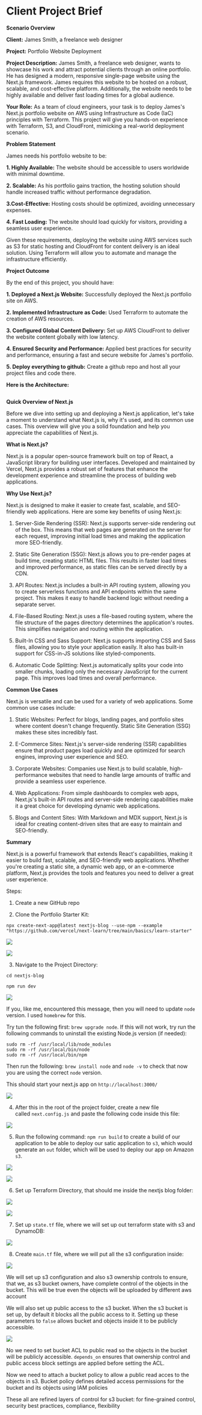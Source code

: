 # Client Project Brief

**Scenario Overview**

**Client:** James Smith, a freelance web designer

**Project:** Portfolio Website Deployment

**Project Description:**  James Smith, a freelance web designer, wants to showcase his work and attract potential clients through an online portfolio. He has designed a modern, responsive single-page website using the Next.js framework. James requires this website to be hosted on a robust, scalable, and cost-effective platform. Additionally, the website needs to be highly available and deliver fast loading times for a global audience.

**Your Role:** As a team of cloud engineers, your task is to deploy James's Next.js portfolio website on AWS using Infrastructure as Code (IaC) principles with Terraform. This project will give you hands-on experience with Terraform, S3, and CloudFront, mimicking a real-world deployment scenario.

**Problem Statement**

James needs his portfolio website to be:

**1. Highly Available:** The website should be accessible to users worldwide with minimal downtime.

**2. Scalable:** As his portfolio gains traction, the hosting solution should handle increased traffic without performance degradation.

**3.Cost-Effective:** Hosting costs should be optimized, avoiding unnecessary expenses.

**4. Fast Loading:** The website should load quickly for visitors, providing a seamless user experience.

Given these requirements, deploying the website using AWS services such as S3 for static hosting and CloudFront for content delivery is an ideal solution. Using Terraform will allow you to automate and manage the infrastructure efficiently.

**Project Outcome**

By the end of this project, you should have:

**1. Deployed a Next.js Website:** Successfully deployed the Next.js portfolio site on AWS.

**2. Implemented Infrastructure as Code:** Used Terraform to automate the creation of AWS resources.

**3. Configured Global Content Delivery:** Set up AWS CloudFront to deliver the website content globally with low latency.

**4. Ensured Security and Performance:** Applied best practices for security and performance, ensuring a fast and secure website for James's portfolio.

**5. Deploy everything to github:** Create a github repo and host all your project files and code there.

**Here is the Architecture:**

![]()

**Quick Overview of Next.js**

Before we dive into setting up and deploying a Next.js application, let's take a moment to understand what Next.js is, why it's used, and its common use cases. This overview will give you a solid foundation and help you appreciate the capabilities of Next.js.

**What is Next.js?**

Next.js is a popular open-source framework built on top of React, a JavaScript library for building user interfaces. Developed and maintained by Vercel, Next.js provides a robust set of features that enhance the development experience and streamline the process of building web applications.

**Why Use Next.js?**

Next.js is designed to make it easier to create fast, scalable, and SEO-friendly web applications. Here are some key benefits of using Next.js:

1. Server-Side Rendering (SSR): Next.js supports server-side rendering out of the box. This means that web pages are generated on the server for each request, improving initial load times and making the application more SEO-friendly.

2. Static Site Generation (SSG): Next.js allows you to pre-render pages at build time, creating static HTML files. This results in faster load times and improved performance, as static files can be served directly by a CDN.

3. API Routes: Next.js includes a built-in API routing system, allowing you to create serverless functions and API endpoints within the same project. This makes it easy to handle backend logic without needing a separate server.

4. File-Based Routing: Next.js uses a file-based routing system, where the file structure of the pages directory determines the application's routes. This simplifies navigation and routing within the application.

5. Built-In CSS and Sass Support: Next.js supports importing CSS and Sass files, allowing you to style your application easily. It also has built-in support for CSS-in-JS solutions like styled-components.

6. Automatic Code Splitting: Next.js automatically splits your code into smaller chunks, loading only the necessary JavaScript for the current page. This improves load times and overall performance.

**Common Use Cases**

Next.js is versatile and can be used for a variety of web applications. Some common use cases include:

1. Static Websites: Perfect for blogs, landing pages, and portfolio sites where content doesn't change frequently. Static Site Generation (SSG) makes these sites incredibly fast.

2. E-Commerce Sites: Next.js's server-side rendering (SSR) capabilities ensure that product pages load quickly and are optimized for search engines, improving user experience and SEO.

3. Corporate Websites: Companies use Next.js to build scalable, high-performance websites that need to handle large amounts of traffic and provide a seamless user experience.

4. Web Applications: From simple dashboards to complex web apps, Next.js's built-in API routes and server-side rendering capabilities make it a great choice for developing dynamic web applications.

5. Blogs and Content Sites: With Markdown and MDX support, Next.js is ideal for creating content-driven sites that are easy to maintain and SEO-friendly.

**Summary**

Next.js is a powerful framework that extends React's capabilities, making it easier to build fast, scalable, and SEO-friendly web applications. Whether you're creating a static site, a dynamic web app, or an e-commerce platform, Next.js provides the tools and features you need to deliver a great user experience.

Steps:

1. Create a new GitHub repo 

2. Clone the Portfolio Starter Kit:

`npx create-next-app@latest nextjs-blog --use-npm --example "https://github.com/vercel/next-learn/tree/main/basics/learn-starter"`

![](images/2_clone_portfolio_starter_kit.png)

![](images/3_portfolio_kit_cloned.png)

3. Navigate to the Project Directory:

`cd nextjs-blog`

`npm run dev`

![](images/4_new_node_v_needed.png)

If you, like me, encountered this message, then you will need to update `node` version. I used `homebrew` for this. 

Try tun the following first: `brew upgrade node`. If this will not work, try run the following commands to uninstall the existing Node.js version (if needed):

```
sudo rm -rf /usr/local/lib/node_modules
sudo rm -rf /usr/local/bin/node
sudo rm -rf /usr/local/bin/npm
```

Then run the following: `brew install node` and `node -v` to check that now you are using the correct `node` version.

This should start your next.js app on `http://localhost:3000/`

![](images/5_node_app_localhost.png)

4. After this in the root of the project folder, create a new file called `next.config.js` and paste the following code inside this file:

![](images/6_next_config_js.png)

5. Run the following command: `npm run build` to create a build of our application to be able to deploy our satic application to `s3`, which would generate an `out` folder, which will be used to deploy our app on Amazon `s3`.

![](images/7_run_build.png)

![](images/8_out_folder_generated.png)

6. Set up Terraform Directory, that should me inside the nextjs blog folder:

![](images/9_create_tf_dir.png)

![](images/10_tf_dir.png)

7. Set up `state.tf` file, where we will set up out terraform state with s3 and DynamoDB:

![](images/11_state_tf.png)

8. Create `main.tf` file, where we will put all the s3 configuration inside:

![](images/12_main_tf.png)

We will set up s3 configuration and also s3 ownership controls to ensure, that we, as s3 bucket owners, have complete control of the objects in the bucket. This will be true even the objects will be uploaded by different aws account

We will also set up public access to the s3 bucket. When the s3 bucket is set up, by default it blocks all the public access to it. Setting up these parameters to `false` allows bucket and objects inside it to be publicly accessible.

![](images/13_bucket_objects_public_access.png)

No we need to set bucket ACL to public read so the objects in the bucket will be publicly accessible. 
`depends_on` ensures that ownership control and public access block settings are applied before setting the ACL.

Now we need to attach a bucket policy to allow a public read acces to the objects in s3. Bucket policy defines detailed access permissions for the bucket and its objects using IAM policies



These all are refined layers of control for s3 bucket: for fine-grained control, security best practices, compliance, flexibility

